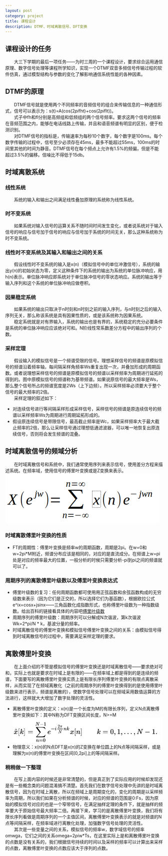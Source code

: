 ```yaml
---
layout: post
category: project
title: 课程设计
description: DTMF、时域离散信号、DFT变换
---
```


## 课程设计的任务
　　大三下学期的最后一项任务——为时三周的一个课程设计，要求综合运用通信原理、数字信号处理等课程所学知识，实现一个DTMF双音多频信号传输过程的软件仿真，通过模型结构与参数的变化了解影响通信系统性能的各种因素。

## DTMF的原理
　　DTMF信号就是使用两个不同频率的音频信号的组合来传输信息的一种通信形式，信号可以表示为：s(t)=A(cos(2*pi*fht)+cos(2*pi*flt))。<br>
　　式子中fh和fl分别是高频组和低频组的两个信号频率。要求这两个信号的频率在音频范围之内，能够在电话线路上传输，并且和语音频谱有明显的区别，便于检测识别。<br>
　　对DTMF信号的指标是，传输速率为每秒10个数字，每个数字是100ms。每个数字传输的过程中，信号至少必须存在45ms，最多不能超过55ms，100ms的时间里其他的时间为静音。DTMF信号在每个频点上允许有1.5%的频偏，但是不能超过3.5%的偏移。信噪比不得低于15db。

## 时域离散系统
### 线性系统
　　系统的输入和输出之间满足线性叠加原理的系统称为线性系统。

### 时不变系统
　　如果系统对输入信号的运算关系不随时间时间发生变化，或者说系统对于输入信号的响应与信号加于信号的响应与信号加于系统的时间无关，那么这种系统称为时不变系统。

### 线性时不变系统及其输入和输出之间的关系
　　假设线性时不变系统的输入是x(n)（模拟信号中的单位冲激信号），系统的输出y(n)的初始状态为零，定义这种条件下的系统的输出为系统的单位脉冲响应，用h(n)表示。单位脉冲响应即系统对于单位脉冲信号的零状态响应。系统的输出等于输入序列和这个系统的单位脉冲响应做卷积。

### 因果稳定系统
　　如果系统的输出只取决于n时刻和n时刻之前的输入序列，与n时刻之后的输入序列无关，那么称该系统是具有因果性质的，或是该系统称为因果系统。<br>
　　稳定系统就是对有界输入，系统的输出也是有界的，系统稳定的充分必要条件是系统的单位脉冲响应应该绝对可和。N阶线性常系数差分方程中的输出序列的个数。

### 采样定理
　　假设输入的模拟信号是一个频谱受限的信号。理想采样信号的频谱是原模拟信号的频谱沿着频率轴，每间隔采样角频率Ws重复出现一次，并叠加形成的周期函数。或者说理想采样信号的频谱是原模拟信号的频谱以采样频率为周期进行延拓的得到的。图中原模拟信号的频谱称为基带频谱。如果说原信号的最大频率是Ws，那么整个信号所占的频谱宽度是2Ws（上下边频）。所以采样频率必须要大于整个信号的最大频率的2倍。<br>
　　采样定理的叙述如下：
- 对连续信号进行等间隔采样形成采样信号，采样信号的频谱是原连续信号的频谱以采样频率Ws为周期进行周期延拓形成的。
- 假设原连续信号是带限信号，最高截止频率是Wc，如果采样频率大于最大截止频率的2倍，那么让采样信号通过理想低通滤波器，可以唯一地恢复出原连续信号，否则将会发生频谱的混叠。

## 时域离散信号的频域分析
　　在时域离散信号和系统中，我们通常使用序列来表示信号，使用差分方程来描述系统。在频率域，使用信号的傅里叶变换或是Z变换来表示。
![](/downloads/离散傅里叶变换.png)

### 时域离散傅里叶变换的性质
- FT的周期性：傅里叶变换是频率w的周期函数，周期是2pi。在w=0和w=2pi*M附近，频谱分布应该是相同的，对应的是直流成分。在频谱上w=pi处是对应的频率最大的位置，一般分析的时候只需要分析-pi到pi之间的频谱就可以了。
 
### 周期序列的离散傅里叶级数以及傅里叶变换表达式
- 傅里叶级数的复习：任何周期函数都可使用用正弦函数和余弦函数构成的无穷级数来表示（因为它们是正交的，所以选择它们为基函数），根据欧拉公式e^ix=cosx+jsinx——三角函数化成指数形式，也称傅里叶级数为一种指数级数。给出百科的链接看具体的内容吧[傅里叶级数](https://baike.baidu.com/item/%E5%82%85%E9%87%8C%E5%8F%B6%E7%BA%A7%E6%95%B0)<br>
- 周期序列的傅里叶级数：周期序列可以分解成N次谐波，第k次谐波Wk=2*pi/N * k，基波分量的频率。
- 时域离散信号的傅里叶变换和模拟信号傅里叶变换之间的关系：由模拟信号得到时域离散信号的过程中，需要满足采样定理的要求。

## 离散傅里叶变换
　　在上面介绍的不管是模拟信号的傅里叶变换还是时域离散信号——要求绝对可和，实际上也就是要求在时域上是有限的——在频率域上都是得到的是连续的频谱，下面要写的离散傅里叶变换实质上是有限长序列傅里叶变换的有限点离散采样，从而实现了在频域离散化（之前的周期序列的傅里叶变换得到的是使用傅里叶级数来进行表示，频谱是离散的），使数字信号处理可以在频域采用数值运算的方法进行，这样就大大增加了数字处理的灵活性。
- 离散傅里叶变换的定义：x(n)是一个长度为M的有限长序列，定义N点离散傅里叶变换如下：其中N称为DFT变换区间长度，N>=M
![](/downloads/DFT.png)
- 物理意义：x(n)的N点DFT是x(n)的Z变换在单位圆上的N点等间隔采样，或是理解为x(n)的傅里叶变换在区间[0,2pi]上的等间隔采样。

### 稍稍做一下整理
　　在写上面内容的时候还是非常清楚的，但是真正到了实际应用的时候却发现还是有一些概念类的问题混淆搞不清楚。首先我们在数字信号处理中先讲的是时域离散信号，因为在时域上离散，所以在频域上是周期变化的，变化的周期是以采样频率为周期，所以我们如果在分析频谱的时候，对应的频谱的范围是0:Fs，因为原始的模拟信号对应的也是一个窄带信号，在满足抽样定理的条件下，就是抽样的频率要大于原始信号最大频率二倍。再接下来，学习的是离散傅里叶变换，我们将有限长序列看做是周期序列的一个主值区间，离散傅里叶变换表示的就是对频谱的N点等间隔采样，在频率域进行离散化处理，加强数字信号处理的灵活性。<br>
　　其次是一些变量之间的关系，模拟信号的频率w，数字域信号的频率omwga，它们之间的关系omega=2*pi*w*Ts，在这里实际上是和离散傅里叶变换的点数是没有关系的，我们根据信号持续的时间以及采样的频率可以计算出来采样的点数，离散傅里叶变换的点数应该大于序列的点数。